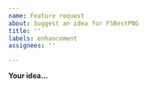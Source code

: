 ```yaml
---
name: Feature request
about: Suggest an idea for FSBestPNG
title: ''
labels: enhancement
assignees: ''

---
```


**Your idea...**
